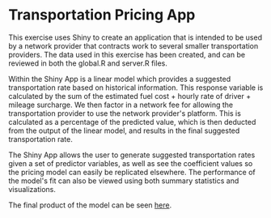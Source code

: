 # Transportation Pricing App
This exercise uses Shiny to create an application that is intended to be used by a network provider that contracts work to several smaller transportation providers. The data used in this exercise has been created, and can be reviewed in both the global.R and server.R files. 

Within the Shiny App is a linear model which provides a suggested transportation rate based on historical information. This response variable is calculated by the sum of the estimated fuel cost + hourly rate of driver + mileage surcharge. We then factor in a network fee for allowing the transportation provider to use the network provider's platform. This is calculated as a percentage of the predicted value, which is then deducted from the output of the linear model, and results in the final suggested transportation rate. 

The Shiny App allows the user to generate suggested transportation rates given a set of predictor variables, as well as see the coefficient values so the pricing model can easily be replicated elsewhere. The performance of the model's fit can also be viewed using both summary statistics and visualizations. 

The final product of the model can be seen [here](http://cransford-shiny.shinyapps.io/transportation_pricing_app/).
